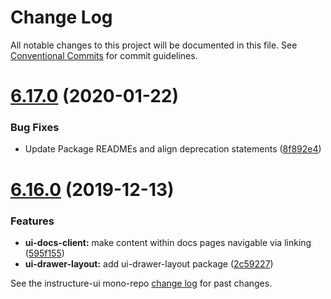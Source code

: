 # Change Log

All notable changes to this project will be documented in this file.
See [Conventional Commits](https://conventionalcommits.org) for commit guidelines.

# [6.17.0](https://github.com/instructure/instructure-ui/compare/v6.16.0...v6.17.0) (2020-01-22)


### Bug Fixes

* Update Package READMEs and align deprecation statements ([8f892e4](https://github.com/instructure/instructure-ui/commit/8f892e4))





# [6.16.0](https://github.com/instructure/instructure-ui/compare/v6.15.0...v6.16.0) (2019-12-13)


### Features

* **ui-docs-client:** make content within docs pages navigable via linking ([595f155](https://github.com/instructure/instructure-ui/commit/595f155))
* **ui-drawer-layout:** add ui-drawer-layout package ([2c59227](https://github.com/instructure/instructure-ui/commit/2c59227))





See the instructure-ui mono-repo [change log](#CHANGELOG) for past changes.

